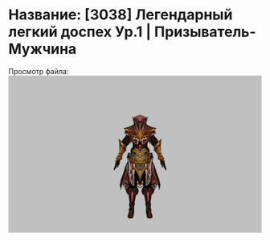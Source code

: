 # Название: [3038] Легендарный легкий доспех Ур.1 | Призыватель-Мужчина

Просмотр файла:
![p080020.png](p080020.png)